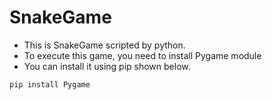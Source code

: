 # SnakeGame
* This is SnakeGame scripted by python.
* To execute this game, you need to install Pygame module
* You can install it using pip shown below.

<pre><code>pip install Pygame</code></pre>
